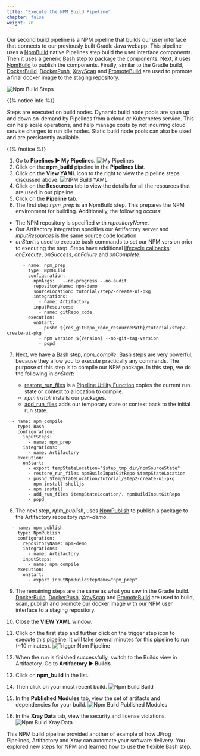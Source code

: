 ```yaml
---
title: "Execute the NPM Build Pipeline"
chapter: false
weight: 70
---
```


Our second build pipeline is a NPM pipeline that builds our user interface that connects to our previously built Gradle Java webapp. This pipeline uses a [NpmBuild](https://www.jfrog.com/confluence/display/JFROG/NpmBuild) native Pipelines step build the user interface components. Then it uses a generic [Bash](https://www.jfrog.com/confluence/display/JFROG/Bash) step to package the components. Next, it uses [NpmBuild](https://www.jfrog.com/confluence/display/JFROG/NpmPublish) to publish the components. Finally, similar to the Gradle build, [DockerBuild](https://www.jfrog.com/confluence/display/JFROG/DockerBuild), [DockerPush](https://www.jfrog.com/confluence/display/JFROG/DockerPush), [XrayScan](https://www.jfrog.com/confluence/display/JFROG/XrayScan) and [PromoteBuild](https://www.jfrog.com/confluence/display/JFROG/PromoteBuild) are used to promote a final docker image to the staging repository.

![Npm Build Steps](/images/npm-build-pipeline-steps.svg) 

{{% notice info %}}
<p style='text-align: left;'>
Steps are executed on build nodes. Dynamic build node pools are spun up and down on-demand by Pipelines from a cloud or Kubernetes service. This can help scale operations, and help manage costs by not incurring cloud service charges to run idle nodes. Static build node pools can also be used and are persistently available.
</p>
{{% /notice %}}

1. Go to **Pipelines** ► **My Pipelines**.
![My Pipelines](/images/MyPipelinesFinal.png)
2. Click on the **npm_build** pipeline in the **Pipelines List**.
3. Click on the **View YAML** icon to the right to view the pipeline steps discussed above.
![NPM Build YAML](/images/npm-build-yaml.png)
4. Click on the **Resources** tab to view the details for all the resources that are used in our pipeline.
5. Click on the **Pipeline** tab.
6. The first step _npm\_prep_ is an NpmBuild step. This prepares the NPM environment for building. Additionally, the following occurs:
 - The NPM repository is specified with _repositoryName_. 
 - Our Artifactory integration specifies our Artifactory server and _inputResources_ is the same source code location. 
 - _onStart_ is used to execute bash commands to set our NPM version prior to executing the step. Steps have additional [lifecycle callbacks](https://www.jfrog.com/confluence/display/JFROG/Pipelines+Steps#PipelinesSteps-StepExecution): _onExecute_, _onSuccess_, _onFailure_ and _onComplete_.

```
      - name: npm_prep
        type: NpmBuild
        configuration:
          npmArgs:   --no-progress --no-audit
          repositoryName: npm-demo
          sourceLocation: tutorial/step2-create-ui-pkg
          integrations:
            - name: Artifactory
          inputResources:
            - name: gitRepo_code
        execution:
          onStart:
            - pushd ${res_gitRepo_code_resourcePath}/tutorial/step2-create-ui-pkg
            - npm version ${Version} --no-git-tag-version
            - popd
```

7. Next, we have a [Bash](https://www.jfrog.com/confluence/display/JFROG/Bash) step, _npm\_compile_. [Bash](https://www.jfrog.com/confluence/display/JFROG/Bash)  steps are very powerful, because they allow you to execute practically any commands. The purpose of this step is to compile our NPM package. In this step, we do the following in _onStart_:

    - [restore_run_files](https://www.jfrog.com/confluence/display/JFROG/Pipelines+Utility+Functions#PipelinesUtilityFunctions-restore_run_files) is a [Pipeline Utility Function](https://www.jfrog.com/confluence/display/JFROG/Pipelines+Utility+Functions) copies the current run state or context to a location to compile.
    - _npm install_ installs our packages.
    - [add_run_files](https://www.jfrog.com/confluence/display/JFROG/Pipelines+Utility+Functions#PipelinesUtilityFunctions-add_run_files) adds our temporary state or context back to the initial run state.

```
  - name: npm_compile
    type: Bash
    configuration:
      inputSteps:
        - name: npm_prep
      integrations:
        - name: Artifactory
    execution:
      onStart:
        - export tempStateLocation="$step_tmp_dir/npmSourceState"
        - restore_run_files npmBuildInputGitRepo $tempStateLocation
        - pushd $tempStateLocation/tutorial/step2-create-ui-pkg
        - npm install shelljs
        - npm install
        - add_run_files $tempStateLocation/. npmBuildInputGitRepo
        - popd
```

8. The next step, _npm\_publish_, uses [NpmPublish](https://www.jfrog.com/confluence/display/JFROG/NpmPublish) to publish a package to the Artifactory repository _npm-demo_.

```
  - name: npm_publish
    type: NpmPublish
    configuration:
      repositoryName: npm-demo
      integrations:
        - name: Artifactory
      inputSteps:
        - name: npm_compile
    execution:
      onStart:
        - export inputNpmBuildStepName="npm_prep"
```

9. The remaining steps are the same as what you saw in the Gradle build. [DockerBuild](https://www.jfrog.com/confluence/display/JFROG/DockerBuild), [DockerPush](https://www.jfrog.com/confluence/display/JFROG/DockerPush), [XrayScan](https://www.jfrog.com/confluence/display/JFROG/XrayScan) and [PromoteBuild](https://www.jfrog.com/confluence/display/JFROG/PromoteBuild) are used to build, scan, publish and promote our docker image with our NPM user interface to a staging repository.

10. Close the **VIEW YAML** window.
11. Click on the first step and further click on the trigger step icon to execute this pipeline. It will take several minutes for this pipeline to run (~10 minutes).
![Trigger Npm Pipeline](/images/TriggerNpmPipeline.png)
12. When the run is finished successfully, switch to the Builds view in Artifactory. Go to **Artifactory** ► **Builds**.
13. Click on **npm_build** in the list.
14. Then click on your most recent build.
![Npm Build Build](/images/npm-build-build.png)
15. In the **Published Modules** tab, view the set of artifacts and dependencies for your build.
![Npm Build Published Modules](/images/npm-build-published-modules.png)
16. In the **Xray Data** tab, view the security and license violations.
![Npm Build Xray Data](/images/npm-build-xray-data.png)


This NPM build pipeline provided another of example of how JFrog Pipelines, Artifactory and Xray can automate your software delivery. You explored new steps for NPM and learned how to use the flexible Bash step.
